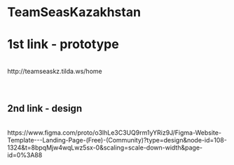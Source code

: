 # TeamSeasKazakhstan

<h1>1st link - prototype</h1> <br>
http://teamseaskz.tilda.ws/home <br>
<br><br>
<h2>2nd link - design</h2> <br>
https://www.figma.com/proto/o3lhLe3C3UQ9rm1yYRiz9J/Figma-Website-Template---Landing-Page-(Free)-(Community)?type=design&node-id=108-1324&t=8bpqMjw4wqLwz5sx-0&scaling=scale-down-width&page-id=0%3A88
